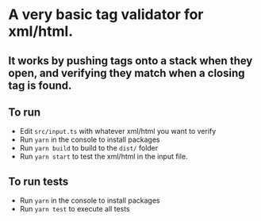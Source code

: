 # A very basic tag validator for xml/html.

## It works by pushing tags onto a stack when they open, and verifying they match when a closing tag is found.

## To run
* Edit `src/input.ts` with whatever xml/html you want to verify
* Run `yarn` in the console to install packages
* Run `yarn build` to build to the `dist/` folder
* Run `yarn start` to test the xml/html in the input file.

## To run tests
* Run `yarn` in the console to install packages
* Run `yarn test` to execute all tests
